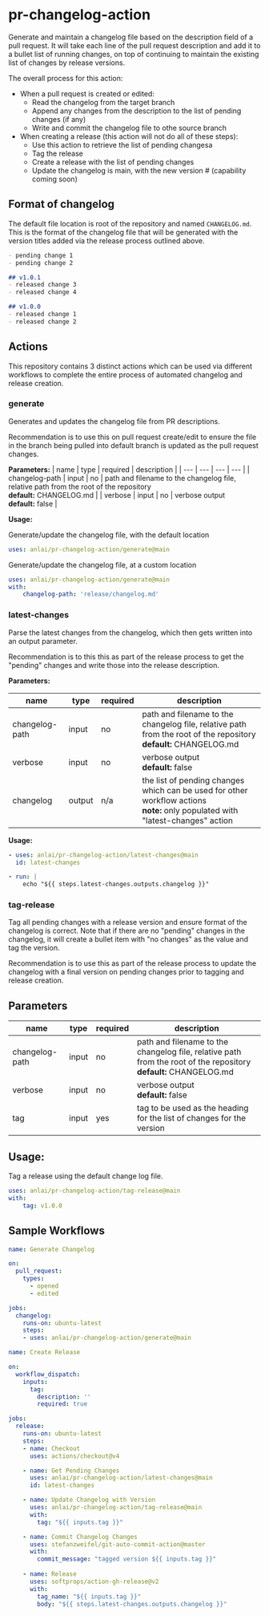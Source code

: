 # pr-changelog-action

Generate and maintain a changelog file based on the description field of a pull request.  It will take each line of the pull request description and add it to a bullet list of running changes, on top of continuing to maintain the existing list of changes by release versions.

The overall process for this action:

- When a pull request is created or edited:
    - Read the changelog from the target branch
    - Append any changes from the description to the list of pending changes (if any)
    - Write and commit the changelog file to othe source branch
- When creating a release (this action will not do all of these steps):
    - Use this action to retrieve the list of pending changesa
    - Tag the release
    - Create a release with the list of pending changes
    - Update the changelog is main, with the new version # (capability coming soon)


## Format of changelog

The default file location is root of the repository and named `CHANGELOG.md`.  This is the format of the changelog file that will be generated with the version titles added via the release process outlined above.

```markdown
- pending change 1
- pending change 2

## v1.0.1
- released change 3
- released change 4

## v1.0.0
- released change 1
- released change 2
```

## Actions

This repository contains 3 distinct actions which can be used via different workflows to complete the entire process of automated changelog and release creation.

### generate

Generates and updates the changelog file from PR descriptions.

Recommendation is to use this on pull request create/edit to ensure the file in the branch being pulled into default branch is updated as the pull request changes.

**Parameters:**
| name | type | required | description |
| --- | --- | --- | --- |
| changelog-path | input | no | path and filename to the changelog file, relative path from the root of the repository <br/> **default:** CHANGELOG.md |
| verbose | input | no | verbose output<br/> **default:** false |

**Usage:**

Generate/update the changelog file, with the default location

```yaml
uses: anlai/pr-changelog-action/generate@main
```

Generate/update the changelog file, at a custom location

```yaml
uses: anlai/pr-changelog-action/generate@main
with:
    changelog-path: 'release/changelog.md'
```

### latest-changes

Parse the latest changes from the changelog, which then gets written into an output parameter.

Recommendation is to this this as part of the release process to get the "pending" changes and write those into the release description.

**Parameters:**

| name | type | required | description |
| --- | --- | --- | --- |
| changelog-path | input | no | path and filename to the changelog file, relative path from the root of the repository <br/> **default:** CHANGELOG.md |
| verbose | input | no | verbose output<br/> **default:** false |
| changelog | output | n/a | the list of pending changes which can be used for other workflow actions<br/> **note:** only populated with "latest-changes" action |

**Usage:**

```yaml
- uses: anlai/pr-changelog-action/latest-changes@main
  id: latest-changes

- run: |
    echo "${{ steps.latest-changes.outputs.changelog }}"
```

### tag-release

Tag all pending changes with a release version and ensure format of the changelog is correct.  Note that if there are no "pending" changes in the changelog, it will create a bullet item with "no changes" as the value and tag the version.

Recommendation is to use this as part of the release process to update the changelog with a final version on pending changes prior to tagging and release creation.

## Parameters

| name | type | required | description |
| --- | --- | --- | --- |
| changelog-path | input | no | path and filename to the changelog file, relative path from the root of the repository <br/> **default:** CHANGELOG.md |
| verbose | input | no | verbose output<br/> **default:** false |
| tag | input | yes | tag to be used as the heading for the list of changes for the version |

## Usage:

Tag a release using the default change log file.

```yaml
uses: anlai/pr-changelog-action/tag-release@main
with:
    tag: v1.0.0
```

## Sample Workflows

```yaml
name: Generate Changelog

on:
  pull_request:
    types:
      - opened
      - edited

jobs:
  changelog:
    runs-on: ubuntu-latest
    steps:
    - uses: anlai/pr-changelog-action/generate@main
```


```yaml
name: Create Release

on:
  workflow_dispatch:
    inputs:
      tag:
        description: ''
        required: true

jobs:
  release:
    runs-on: ubuntu-latest
    steps:
    - name: Checkout
      uses: actions/checkout@v4

    - name: Get Pending Changes
      uses: anlai/pr-changelog-action/latest-changes@main
      id: latest-changes

    - name: Update Changelog with Version
      uses: anlai/pr-changelog-action/tag-release@main
      with:
        tag: "${{ inputs.tag }}"

    - name: Commit Changelog Changes
      uses: stefanzweifel/git-auto-commit-action@master
      with:
        commit_message: "tagged version ${{ inputs.tag }}"      
    
    - name: Release
      uses: softprops/action-gh-release@v2
      with:
        tag_name: "${{ inputs.tag }}"
        body: "${{ steps.latest-changes.outputs.changelog }}"
```